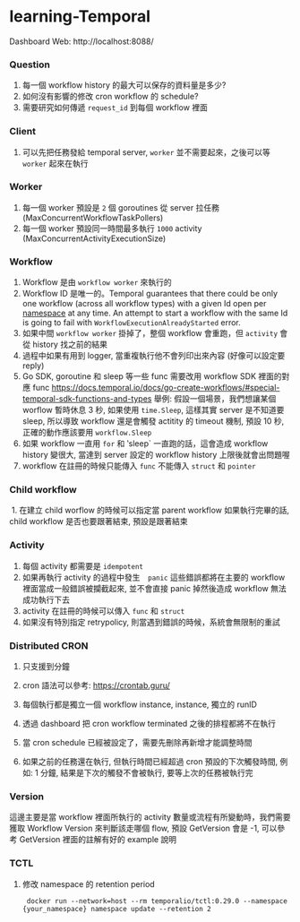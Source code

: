 # learning-Temporal

Dashboard Web: http://localhost:8088/

### Question

1. 每一個 workflow history 的最大可以保存的資料量是多少?
1. 如何沒有影響的修改 cron workflow 的 schedule?
1. 需要研究如何傳遞 `request_id` 到每個 workflow 裡面

### Client

1. 可以先把任務發給 temporal server, `worker` 並不需要起來，之後可以等 `worker` 起來在執行

### Worker

1. 每一個 worker 預設是 `2` 個 goroutines 從 server 拉任務 (MaxConcurrentWorkflowTaskPollers)
2. 每一個 worker 預設同一時間最多執行 `1000` activity (MaxConcurrentActivityExecutionSize)

### Workflow

1. Workflow 是由 `workflow worker` 來執行的
2. Workflow ID 是唯一的。Temporal guarantees that there could be only one workflow (across all workflow types) with a given Id open per [namespace](https://docs.temporal.io/docs/learn-glossary#namespace) at any time. An attempt to start a workflow with the same Id is going to fail with `WorkflowExecutionAlreadyStarted` error.
3. 如果中間 `workflow worker` 掛掉了，整個 workflow 會重跑，但 `activity` 會從 history 找之前的結果
4. 過程中如果有用到 logger, 當重複執行他不會列印出來內容 (好像可以設定要 reply)
5. Go SDK, goroutine 和 sleep 等一些 func 需要改用 workflow SDK 裡面的對應 func
   https://docs.temporal.io/docs/go-create-workflows/#special-temporal-sdk-functions-and-types
   舉例: 假設一個場景，我們想讓某個 worflow 暫時休息 3 秒, 如果使用 `time.Sleep`, 這樣其實 server 是不知道要 sleep, 所以導致 workflow 還是會觸發 actitity 的 timeout 機制, 預設 10 秒, 正確的動作應該要用 `workflow.Sleep`
6. 如果 workflow 一直用 `for` 和 ‵sleep` 一直跑的話，這會造成 workflow history 變很大, 當達到 server 設定的 workflow history 上限後就會出問題喔
7. workflow 在註冊的時候只能傳入 `func` 不能傳入 `struct` 和 `pointer`

### Child workflow

​ 1. 在建立 child worflow 的時候可以指定當 parent workflow 如果執行完畢的話, child workflow 是否也要跟著結束, 預設是跟著結束

### Activity

1. 每個 activity 都需要是 `idempotent`
1. 如果再執行 activity 的過程中發生　`panic` 這些錯誤都將在主要的 workflow 裡面當成一般錯誤被攔截起來, 並不會直接 panic 掉然後造成 workflow 無法成功執行下去
1. activity 在註冊的時候可以傳入 `func` 和 `struct`
1. 如果沒有特別指定 retrypolicy, 則當遇到錯誤的時候，系統會無限制的重試

### Distributed CRON

1. 只支援到分鐘

2. cron 語法可以參考: https://crontab.guru/

3. 每個執行都是獨立一個 workflow instance, instance, 獨立的 runID

4. 透過 dashboard 把 cron workflow terminated 之後的排程都將不在執行

5. 當 cron schedule 已經被設定了，需要先刪除再新增才能調整時間

6. 如果之前的任務還在執行, 但執行時間已經超過 cron 預設的下次觸發時間, 例如: 1 分鐘, 結果是下次的觸發不會被執行, 要等上次的任務被執行完

### Version

這邊主要是當 workflow 裡面所執行的 activity 數量或流程有所變動時，我們需要獲取 Workflow Version 來判斷該走哪個 flow,
預設 GetVersion 會是 -1, 可以參考 GetVersion 裡面的註解有好的 example 說明

### TCTL

1. 修改 namespace 的 retention period

   ```shell
    docker run --network=host --rm temporalio/tctl:0.29.0 --namespace {your_namespace} namespace update --retention 2
   ```

